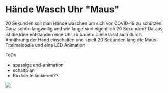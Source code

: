 # Hände Wasch Uhr "Maus" 

20 Sekunden soll man Hände waschen um sich vor COVID-19 zu schützen. Ganz schön langweilig und wie lange sind eigentlich 20 Sekunden?
Daraus ist die Idee entstanden eine Uhr zu bauen. Diese lässt sich durch Annährung der Hand einschalten und spielt 20 Sekunden lang die Maus-Titelmeldodie und eine LED Animation

ToDo
 * spassige end-animation
 * schaltplan
 * Rüxkseite lackieren??


![](imag/demo.png)
